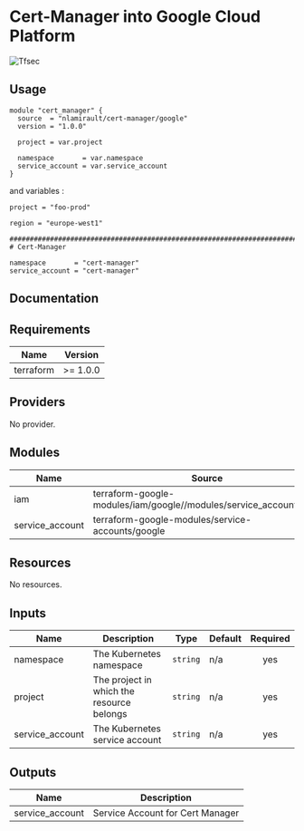 # Cert-Manager into Google Cloud Platform

![Tfsec](https://github.com/nlamirault/terraform-google-cert-manager/workflows/Tfsec/badge.svg)

## Usage

```hcl
module "cert_manager" {
  source  = "nlamirault/cert-manager/google"
  version = "1.0.0"

  project = var.project

  namespace       = var.namespace
  service_account = var.service_account
}
```

and variables :

```hcl
project = "foo-prod"

region = "europe-west1"

##############################################################################
# Cert-Manager

namespace       = "cert-manager"
service_account = "cert-manager"
```

## Documentation

<!-- BEGINNING OF PRE-COMMIT-TERRAFORM DOCS HOOK -->
## Requirements

| Name | Version |
|------|---------|
| terraform | >= 1.0.0 |

## Providers

No provider.

## Modules

| Name | Source | Version |
|------|--------|---------|
| iam | terraform-google-modules/iam/google//modules/service_accounts_iam | v7.3.0 |
| service_account | terraform-google-modules/service-accounts/google | 4.0.3 |

## Resources

No resources.

## Inputs

| Name | Description | Type | Default | Required |
|------|-------------|------|---------|:--------:|
| namespace | The Kubernetes namespace | `string` | n/a | yes |
| project | The project in which the resource belongs | `string` | n/a | yes |
| service\_account | The Kubernetes service account | `string` | n/a | yes |

## Outputs

| Name | Description |
|------|-------------|
| service\_account | Service Account for Cert Manager |
<!-- END OF PRE-COMMIT-TERRAFORM DOCS HOOK -->
